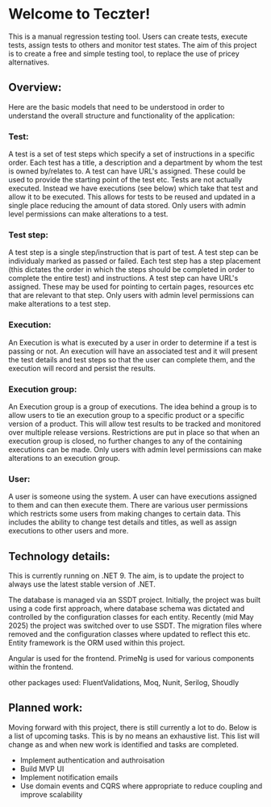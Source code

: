 # Welcome to Teczter!

This is a manual regression testing tool. Users can create tests, execute tests, assign tests to others and monitor test states. The aim of this project is to create a free and simple testing tool, to replace the use of pricey alternatives.

## Overview:

Here are the basic models that need to be understood in order to understand the overall structure and functionality of the application:

### Test:
A test is a set of test steps which specify a set of instructions in a specific order. Each test has a title, a description and a department by whom the test is owned by/relates to. A test can have URL's assigned. These could be used to provide the starting point of the test etc. Tests are not actually executed. Instead we have executions (see below) which take that test and allow it to be executed. This allows for tests to be reused and updated in a single place reducing the amount of data stored. Only users with admin level permissions can make alterations to a test.

### Test step:
A test step is a single step/instruction that is part of test. A test step can be individualy marked as passed or failed. Each test step has a step placement (this dictates the order in which the steps should be completed in order to complete the entire test) and instructions. A test step can have URL's assigned. These may be used for pointing to certain pages, resources etc that are relevant to that step. Only users with admin level permissions can make alterations to a test step.

### Execution:
An Execution is what is executed by a user in order to determine if a test is passing or not. An execution will have an associated test and it will present the test details and test steps so that the user can complete them, and the execution will record and persist the results.

### Execution group:
An Execution group is a group of executions. The idea behind a group is to allow users to tie an execution group to a specific product or a specific version of a product. This will allow test results to be tracked and monitored over multiple release versions. Restrictions are put in place so that when an execution group is closed, no further changes to any of the containing executions can be made. Only users with admin level permissions can make alterations to an execution group.

### User:
A user is someone using the system. A user can have executions assigned to them and can then execute them. There are various user permissions which restricts some users from making changes to certain data. This includes the ability to change test details and titles, as well as assign executions to other users and more.

## Technology details:
This is currently running on .NET 9. The aim, is to update the project to always use the latest stable version of .NET.

The database is managed via an SSDT project. Initially, the project was built using a code first approach, where database schema was dictated and controlled by the configuration classes for each entity. Recently (mid May 2025) the project was switched over to use SSDT. The migration files where removed and the configuration classes where updated to reflect this etc. Entity framework is the ORM used within this project.

Angular is used for the frontend. PrimeNg is used for various components within the frontend.

other packages used:
FluentValidations,
Moq,
Nunit,
Serilog,
Shoudly

## Planned work:
Moving forward with this project, there is still currently a lot to do. Below is a list of upcoming tasks. This is by no means an exhaustive list. This list will change as and when new work is identified and tasks are completed.

* Implement authentication and authroisation
* Build MVP UI
* Implement notification emails
* Use domain events and CQRS where appropriate to reduce coupling and improve scalability
